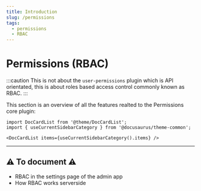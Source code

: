 ```yaml
---
title: Introduction
slug: /permissions
tags:
  - permissions
  - RBAC
---
```


# Permissions (RBAC)

:::caution
This is not about the `user-permissions` plugin which is API orientated, this is about roles based access control commonly known as RBAC.
:::

This section is an overview of all the features realted to the Permissions core plugin:

```mdx-code-block
import DocCardList from '@theme/DocCardList';
import { useCurrentSidebarCategory } from '@docusaurus/theme-common';

<DocCardList items={useCurrentSidebarCategory().items} />
```

---

## ⚠️ To document ⚠️

- RBAC in the settings page of the admin app
- How RBAC works serverside
